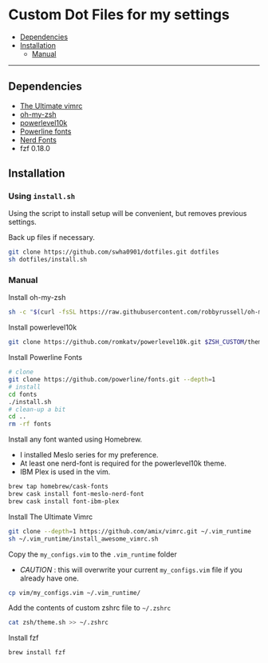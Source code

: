 # Custom Dot Files for my settings

* [Dependencies](#dependencies)
* [Installation](#installation)
    * [Manual](#manual)
---
## Dependencies
* [The Ultimate vimrc](https://github.com/amix/vimrc)
* [oh-my-zsh](https://github.com/robbyrussell/oh-my-zsh)
* [powerlevel10k](https://github.com/romkatv/powerlevel10k)
* [Powerline fonts](https://github.com/powerline/fonts)
* [Nerd Fonts](https://github.com/ryanoasis/nerd-fonts)
* fzf 0.18.0

## Installation
### Using `install.sh`
Using the script to install setup will be convenient, but removes previous settings.

Back up files if necessary.
```zsh
git clone https://github.com/swha0901/dotfiles.git dotfiles
sh dotfiles/install.sh
```
### Manual
Install oh-my-zsh
```zsh
sh -c "$(curl -fsSL https://raw.githubusercontent.com/robbyrussell/oh-my-zsh/master/tools/install.sh)"
```
Install powerlevel10k
```zsh
git clone https://github.com/romkatv/powerlevel10k.git $ZSH_CUSTOM/themes/powerlevel10k
```
Install Powerline Fonts
```zsh
# clone
git clone https://github.com/powerline/fonts.git --depth=1
# install
cd fonts
./install.sh
# clean-up a bit
cd ..
rm -rf fonts
```
Install any font wanted using Homebrew.
* I installed Meslo series for my preference. 
* At least one nerd-font is required for the powerlevel10k theme.
* IBM Plex is used in the vim.
```zsh
brew tap homebrew/cask-fonts
brew cask install font-meslo-nerd-font
brew cask install font-ibm-plex
```
Install The Ultimate Vimrc
```zsh
git clone --depth=1 https://github.com/amix/vimrc.git ~/.vim_runtime
sh ~/.vim_runtime/install_awesome_vimrc.sh
```
Copy the `my_configs.vim` to the `.vim_runtime` folder
* *CAUTION* : this will overwrite your current `my_configs.vim` file if you already have one. 
```zsh
cp vim/my_configs.vim ~/.vim_runtime/
```
Add the contents of custom zshrc file to `~/.zshrc`
```zsh
cat zsh/theme.sh >> ~/.zshrc
```
Install fzf
```zsh
brew install fzf
```